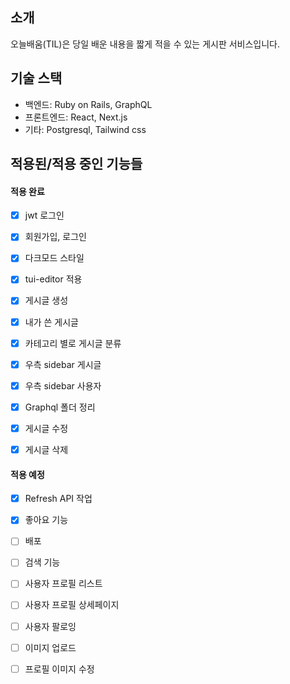 ## 소개

오늘배움(TIL)은 당일 배운 내용을 짧게 적을 수 있는 게시판 서비스입니다.

## 기술 스택

- 백엔드: Ruby on Rails, GraphQL
- 프론트엔드: React, Next.js
- 기타: Postgresql, Tailwind css

## 적용된/적용 중인 기능들

#### 적용 완료

- [x] jwt 로그인
- [x] 회원가입, 로그인
- [x] 다크모드 스타일
- [x] tui-editor 적용
- [x] 게시글 생성
- [x] 내가 쓴 게시글
- [x] 카테고리 별로 게시글 분류
- [x] 우측 sidebar 게시글
- [x] 우측 sidebar 사용자

- [x] Graphql 폴더 정리
- [x] 게시글 수정
- [x] 게시글 삭제

#### 적용 예정

- [x] Refresh API 작업
- [x] 좋아요 기능

- [ ] 배포

- [ ] 검색 기능
- [ ] 사용자 프로필 리스트
- [ ] 사용자 프로필 상세페이지

- [ ] 사용자 팔로잉

- [ ] 이미지 업로드
- [ ] 프로필 이미지 수정
